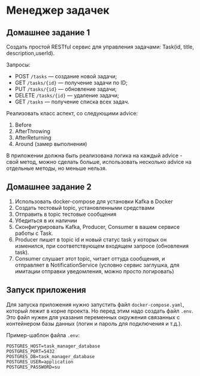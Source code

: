 # Менеджер задачек
## Домашнее задание 1
Создать простой RESTful сервис для управления задачами: Task(id, title, description,userId).

Запросы:
- POST `/tasks` — создание новой задачи;
- GET `/tasks/{id}` — получение задачи по ID;
- PUT `/tasks/{id}` — обновление задачи;
- DELETE `/tasks/{id}` — удаление задачи;
- GET `/tasks` — получение списка всех задач.

Реализовать класс аспект, со следующими advice:

1. Before
2. AfterThrowing
3. AfterReturning
4. Around (замер выполнения)

В приложении должна быть реализована логика на каждый advice - свой метод, можно сделать больше, использовать несколько advice на отдельные методы, но меньше нельзя.

## Домашнее задание 2
1. Использовать docker-compose для установки Kafka в Docker
2. Создать тестовый topic, установленными средствами
3. Отправить в topic тестовые сообщения
4. Убедиться в их наличии
5. Сконфигурировать Kafka, Producer, Consumer в вашем сервисе работы с Task.
6. Producer пишет в topic id и новый статус task у которых он изменился, при соответствующем входящем запросе (обновления task).
7. Consumer слушает этот topic, читает оттуда сообщения, и отправляет в NotificationService (условно сервис заглушка, для имитации отправки уведомления, можно просто логировать)

## Запуск приложения
Для запуска приложения нужно запустить файл `docker-compose.yaml`, который лежит в корне проекта. Но перед этим надо создать файл `.env`. Это файл нужен для указания переменных окружения связанных с контейнером базы данных (логин и пароль для подключения и т.д.).

Пример-шаблон файла `.env`:
```env
POSTGRES_HOST=task_manager_database
POSTGRES_PORT=5432
POSTGRES_DB=task_manager_database
POSTGRES_USER=application
POSTGRES_PASSWORD=su
```